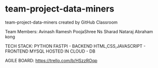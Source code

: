 # team-project-data-miners
team-project-data-miners created by GitHub Classroom

Team Members:
Avinash Ramesh 
PoojaShree Ns
Sharad Nataraj
Abraham kong

TECH STACK:
PYTHON FASTPI - BACKEND
HTML,CSS,JAVASCRIPT - FRONTEND
MYSQL HOSTED IN CLOUD - DB

AGILE BOARD:
https://trello.com/b/HSzzROqp

